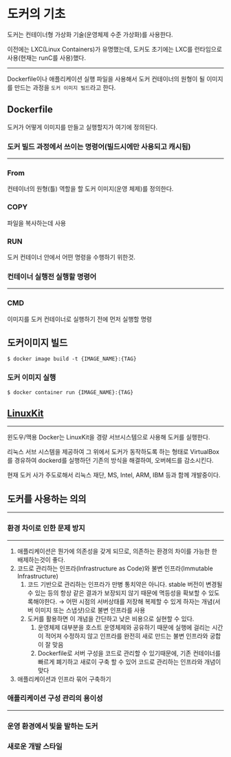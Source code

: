 # 도커의 기초

도커는 컨테이너형 가상화 기술(운영체제 수준 가상화)를 사용한다.

이전에는 LXC(Linux Containers)가 유명했는데, 도커도 초기에는 LXC를 런타임으로 사용(현재는 runC를 사용)했다.

---

Dockerfile이나 애플리케이션 실행 파일을 사용해서 도커 컨테이너의 원형이 될 이미지를 만드는 과정을 `도커 이미지 빌드`라고 한다.

## Dockerfile

도커가 어떻게 이미지를 만들고 실행할지가 여기에 정의된다.

### 도커 빌드 과정에서 쓰이는 명령어(빌드시에만 사용되고 캐시됨)

---

### From

컨테이너의 원형(틀) 역할을 할 도커 이미지(운영 체제)를 정의한다.

### COPY

파일을 복사하는데 사용

### RUN

도커 컨테이너 안에서 어떤 명령을 수행하기 위한것.

### 컨테이너 실행전 실행할 명령어

---

### CMD

이미지를 도커 컨테이너로 실행하기 전에 먼저 실행할 명령

## 도커이미지 빌드

    $ docker image build -t {IMAGE_NAME}:{TAG}

### 도커 이미지 실행

    $ docker container run {IMAGE_NAME}:{TAG}

## [LinuxKit](https://github.com/linuxkit/linuxkit)

---

윈도우/맥용 Docker는 LinuxKit을 경량 서브시스템으로 사용해 도커를 실행한다.

리눅스 서브 시스템을 제공하여 그 위에서 도커가 동작하도록 하는 형태로 VirtualBox를 경유하여 dockerd를 실행하던 기존의 방식을 해결하여, 오버헤드를 감소시킨다.

현재 도커 사가 주도로해서 리눅스 재단, MS, Intel, ARM, IBM 등과 함께 개발중이다.

## 도커를 사용하는 의의

---

### 환경 차이로 인한 문제 방지

---

1. 애플리케이션은 뭔가에 의존성을 갖게 되므로, 의존하는 환경의 차이를 가능한 한 배제하는것이 좋다.
2. 코드로 관리하는 인프라(Infrastructure as Code)와 불변 인프라(Immutable Infrastructure)
    1. 코드 기반으로 관리하는 인프라가 만병 통치약은 아니다.
    stable 버전이 변경될 수 있는 등의 항상 같은 결과가 보장되지 않기 때문에 멱등성을 확보할 수 있도록해야한다.
    → 어떤 시점의 서버상태를 저장해 복제할 수 있게 하자는 개념(서버 이미지 또는 스냅샷)으로 불변 인프라를 사용
    2. 도커를 활용하면 이 개념을 간단하고 낮은 비용으로 실현할 수 있다.
        1. 운영체제 대부분을 호스트 운영체제와 공유하기 때문에 실행에 걸리는 시간이 적어져 수정하지 않고 인프라를 완전히 새로 만드는 불변 인프라와 궁합이 잘 맞음
        2. Dockerfile로 서버 구성을 코드로 관리할 수 있기때문에, 기존 컨테이너를 빠르게 폐기하고 새로이 구축 할 수 있어 코드로 관리하는 인프라와 개념이 맞다
3. 애플리케이션과 인프라 묶어 구축하기

### 애플리케이션 구성 관리의 용이성

---

### 운영 환경에서 빛을 발하는 도커

### 새로운 개발 스타일
